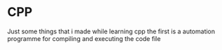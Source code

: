 # CPP
Just some things that i  made while learning cpp
the first is a automation programme for compiling and executing the code file
